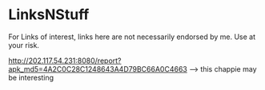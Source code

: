 # LinksNStuff
For Links of interest, links here are not necessarily endorsed by me. Use at your risk.


http://202.117.54.231:8080/report?apk_md5=4A2C0C28C1248643A4D79BC66A0C4663 --> this chappie may be interesting
